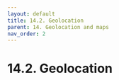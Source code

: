 ```yaml
---
layout: default
title: 14.2. Geolocation
parent: 14. Geolocation and maps
nav_order: 2
---
```


# 14.2. Geolocation
